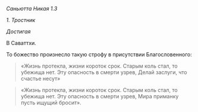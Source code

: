*Саньютта Никая 1\.3*

*1\. Тростник*

*Достигая*

В Саваттхи\.

То божество произнесло такую строфу в присутствии Благословенного:

> «Жизнь протекла, жизни короток срок\.
> Старым коль стал, то убежища нет\.
> Эту опасность в смерти узрев,
> Делай заслуги, что счастье несут»

> «Жизнь протекла, жизни короток срок\.
> Старым коль стал, то убежища нет\.
> Эту опасность в смерти узрев,
> Мира приманку пусть ищущий бросит»\.
